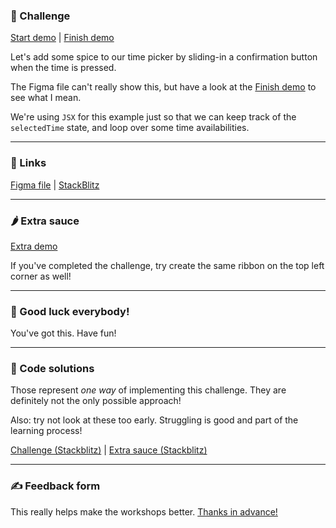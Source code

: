 ### 🎯 Challenge

[Start demo](https://css-gymnastics.protailwind.com/challenges/slide-in-confirmation/start) | [Finish demo](https://css-gymnastics.protailwind.com/solutions/slide-in-confirmation)

Let's add some spice to our time picker by sliding-in a confirmation button when the time is pressed.

The Figma file can't really show this, but have a look at the [Finish demo](https://css-gymnastics.protailwind.com/solutions/slide-in-confirmation) to see what I mean.

We're using `JSX` for this example just so that we can keep track of the `selectedTime` state, and loop over some time availabilities.

---

### 🔗 Links

[Figma file](https://www.figma.com/file/GyY3xq90qabr0DXDKSDtsO/Pro-Tailwind-Workshop---Advanced-Tailwind-CSS-Gymnastics?node-id=11%3A219) | [StackBlitz](https://stackblitz.com/edit/protailwind-slide-in-confirmation-start?file=pages/index.jsx)

---

### 🌶 Extra sauce

[Extra demo](https://css-gymnastics.protailwind.com/solutions/slide-in-confirmation/extra)

If you've completed the challenge, try create the same ribbon on the top left corner as well!

---

### 🤞 Good luck everybody!

You've got this. Have fun!

---

### 🙈 Code solutions

Those represent _one way_ of implementing this challenge. They are definitely not the only possible approach!

Also: try not look at these too early. Struggling is good and part of the learning process!

[Challenge (Stackblitz)](https://stackblitz.com/edit/github-mtrzxn-swtqzz?file=pages/index.jsx) | [Extra sauce (Stackblitz)](https://stackblitz.com/edit/github-mtrzxn-swtqzz?file=pages/index.jsx)

---

### ✍️ Feedback form

This really helps make the workshops better. [Thanks in advance!](https://docs.google.com/forms/d/e/1FAIpQLSfSSZbUOp67fZbXWuHxkJmGZw0wcx6uxkJI_kFzQvBiJ-Fhgg/viewform?usp=pp_url&entry.1747016377=Tailwind+CSS+Gymnastics&entry.305553560=Slide-in+confirmation+challenge)

